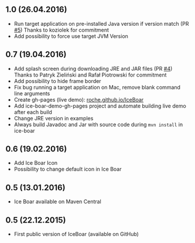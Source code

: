 ## **1.0** (26.04.2016)
 * Run target application on pre-installed Java version if version match 
 (PR [#5](https://github.com/Roche/IceBoar/pull/5)) Thanks to koziolek for commitment
 * Add possibility to force use target JVM Version

## **0.7** (19.04.2016)
 * Add splash screen during downloading JRE and JAR files (PR [#4](https://github.com/Roche/IceBoar/pull/4)) Thanks 
 to Patryk Zieliński and Rafał Piotrowski for commitment
 * Add possibility to hide frame border 
 * Fix bug running a target application on Mac, remove blank command line arguments
 * Create gh-pages (live demo): [roche.github.io/IceBoar](http://roche.github.io/IceBoar/)
 * Add ice-boar-demo-gh-pages project and automate building live demo after each build
 * Change JRE version in examples
 * Always build Javadoc and Jar with source code during `mvn install` in ice-boar   

## **0.6** (19.02.2016)
 * Add Ice Boar Icon
 * Possibility to change default icon in Ice Boar

## **0.5** (13.01.2016)
 * Ice Boar available on Maven Central

## **0.5** (22.12.2015)
 * First public version of IceBoar (available on GitHub)

